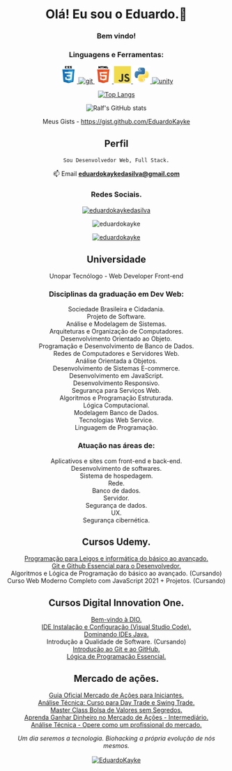 <h1 align="center">Olá! Eu sou o Eduardo.👋</h1>

<h3 align="center">Bem vindo!</h3>

<h3 align="center">Linguagens e Ferramentas:</h3>
<p align="center"> <a href="https://www.w3schools.com/css/" target="_blank"> <img src="https://raw.githubusercontent.com/devicons/devicon/master/icons/css3/css3-original-wordmark.svg" alt="css3" width="40" height="40"/> </a> <a href="https://git-scm.com/" target="_blank"> <img src="https://www.vectorlogo.zone/logos/git-scm/git-scm-icon.svg" alt="git" width="40" height="40"/> </a> <a href="https://www.w3.org/html/" target="_blank"> <img src="https://raw.githubusercontent.com/devicons/devicon/master/icons/html5/html5-original-wordmark.svg" alt="html5" width="40" height="40"/> </a> <a href="https://developer.mozilla.org/en-US/docs/Web/JavaScript" target="_blank"> <img src="https://raw.githubusercontent.com/devicons/devicon/master/icons/javascript/javascript-original.svg" alt="javascript" width="40" height="40"/> </a> <a href="https://www.python.org" target="_blank"> <img src="https://raw.githubusercontent.com/devicons/devicon/master/icons/python/python-original.svg" alt="python" width="40" height="40"/> </a> <a href="https://svelte.dev" target="_blank"> <img src="https://www.vectorlogo.zone/logos/unity3d/unity3d-icon.svg" alt="unity" width="40" height="40"/> </a> </p>

<div align="center">

[![Top Langs](https://github-readme-stats.vercel.app/api/top-langs/?username=EduardoKayke&layout=compact&theme=tokyonight)](https://github.com/EduardoKayke/github-readme-stats)
 
<div align="center">

![Ralf's GitHub stats](https://github-readme-stats.vercel.app/api?username=eduardokayke&show_icons=true&theme=tokyonight)

 Meus Gists - https://gist.github.com/EduardoKayke
 
## Perfil 
  
  <div align="center">

    Sou Desenvolvedor Web, Full Stack.
    
  📫 Email **eduardokaykedasilva@gmail.com**


<h3 align="center">Redes Sociais.</h3>
<p align="center">
<a href="https://linkedin.com/in/eduardokaykedasilva" target="blank"><img align="center" src="https://raw.githubusercontent.com/rahuldkjain/github-profile-readme-generator/master/src/images/icons/Social/linked-in-alt.svg" alt="eduardokaykedasilva" height="30" width="40" /></a>
</p>


<p align="center"> <img src="https://komarev.com/ghpvc/?username=eduardokayke&label=Profile%20views&color=0e75b6&style=flat" alt="eduardokayke" /> </p>

<p align="center"> <a href="https://github.com/ryo-ma/github-profile-trophy"><img src="https://github-profile-trophy.vercel.app/?username=eduardokayke" alt="eduardokayke" /></a> </p>

## Universidade
Unopar Tecnólogo - Web Developer Front-end
### Disciplinas da graduação em Dev Web:
Sociedade Brasileira e Cidadania.<br/>
Projeto de Software.<br/>
Análise e Modelagem de Sistemas.<br/>
Arquiteturas e Organização de Computadores.<br/>
Desenvolvimento Orientado ao Objeto.<br/>
Programação e Desenvolvimento de Banco de Dados.<br/>
Redes de Computadores e Servidores Web.<br/>
Análise Orientada a Objetos.<br/>
Desenvolvimento de Sistemas E-commerce.<br/>
Desenvolvimento em JavaScript.<br/>
Desenvolvimento Responsivo.<br/>
Segurança para Serviços Web.<br/>
Algoritmos e Programação Estruturada.<br/>
Lógica Computacional.<br/>
Modelagem Banco de Dados.<br/>
Tecnologias Web Service.<br/>
Linguagem de Programação.<br/>

### Atuação nas áreas de:

Aplicativos e sites com front-end e back-end.<br/>
Desenvolvimento de softwares.<br/>
Sistema de hospedagem.<br/>
Rede.<br/>
Banco de dados.<br/>
Servidor.<br/>
Segurança de dados.<br/>
UX.<br/>
Segurança cibernética.<br/>

## Cursos Udemy.

[Programação para Leigos e informática do básico ao avançado.](https://www.udemy.com/certificate/UC-3148215f-6e7e-48de-aa6b-2aa0c1e8732a/ "Certificado")<br/>
[Git e Github Essencial para o Desenvolvedor.](https://www.udemy.com/certificate/UC-9bf84626-f28d-4e5b-a65c-d5aa60474d17/ "Certificado")<br/>
Algoritmos e Lógica de Programação do básico ao avançado. (Cursando)<br/>
Curso Web Moderno Completo com JavaScript 2021 + Projetos. (Cursando)

## Cursos Digital Innovation One.

[Bem-vindo à DIO.](https://certificates.digitalinnovation.one/BB93D4E7 "Certificado")<br/>
[IDE Instalação e Configuração (Visual Studio Code).](https://certificates.digitalinnovation.one/1F1552CB "Certificado")<br/>
[Dominando IDEs Java.](https://certificates.digitalinnovation.one/BDBD08F9 "Certificado")<br/>
Introdução a Qualidade de Software. (Cursando)<br/> 
[Introdução ao Git e ao GitHub.](https://certificates.digitalinnovation.one/4576328D "Certificado")<br/>
[Lógica de Programação Essencial.](https://certificates.digitalinnovation.one/450FDA80 "Certificado")<br/>

## Mercado de ações.

[Guia Oficial Mercado de Ações para Iniciantes.](https://www.udemy.com/certificate/UC-1S2TY0XX/ "Certificado")<br/>
[Análise Técnica: Curso para Day Trade e Swing Trade.](https://www.udemy.com/certificate/UC-8V9FBRKZ/ "Certificado")<br/>
[Master Class Bolsa de Valores sem Segredos.](https://www.udemy.com/certificate/UC-3edd742a-9200-487d-8af7-5dd23d207848/ "Certificado")<br/>
[Aprenda Ganhar Dinheiro no Mercado de Ações - Intermediário.](https://www.udemy.com/certificate/UC-6eff9441-e1c0-4058-9eba-1e53890c0bb4/ "Certificado")<br/>
[Análise Técnica - Opere como um profissional do mercado.](https://www.udemy.com/certificate/UC-4888f344-a84c-4c76-8d3b-56911bd3946d/ "Certificado")<br/>

_Um dia seremos a tecnologia. Biohacking a própria evolução de nós mesmos._

<p><a href="https://www.buymeacoffee.com/EduardoKayke"> <img align="center" src="https://cdn.buymeacoffee.com/buttons/v2/default-yellow.png" height="50" width="210" alt="EduardoKayke" /></a></p><br><br>
